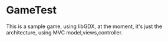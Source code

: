 GameTest
========

This is a sample game, using libGDX, at the moment, it's just the architecture, using MVC model,views,controller.
